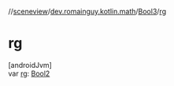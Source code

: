 //[sceneview](../../../index.md)/[dev.romainguy.kotlin.math](../index.md)/[Bool3](index.md)/[rg](rg.md)

# rg

[androidJvm]\
var [rg](rg.md): [Bool2](../-bool2/index.md)
